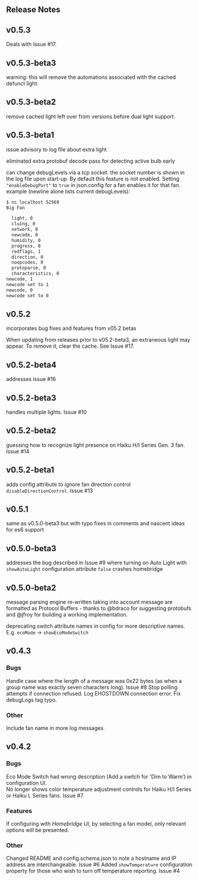 ## Release Notes

## v0.5.3
Deals with Issue #17.

## v0.5.3-beta3
warning: this will remove the automations associated with the cached defunct light.

## v0.5.3-beta2
remove cached light left over from versions before dual light support.

## v0.5.3-beta1
issue advisory to log file about extra light

eliminated extra protobuf decode pass for detecting active bulb early

can change debugLevels via a tcp socket.  the socket number is shown in the log file upon start-up.
By default this feature is not enabled.  Setting `"enableDebugPort"` to `true` in json.config for a fan enables it for that fan.
example (newline alone lists current debugLevels):
```sh
$ nc localhost 52569
Big Fan

  light, 0
  cluing, 0
  network, 0
  newcode, 0
  humidity, 0
  progress, 0
  redflags, 1
  direction, 0
  noopcodes, 0
  protoparse, 0
  characteristics, 0
newcode, 1
newcode set to 1
newcode, 0
newcode set to 0
```

## v0.5.2
incorporates bug fixes and features from v05.2 betas

When updating from releases prior to v05.2-beta3, an extraneous light may appear.  To remove it, clear the cache.  See Issue #17.

## v0.5.2-beta4
addresses issue #16

## v0.5.2-beta3
handles multiple lights.  Issue #10

## v0.5.2-beta2
guessing how to recognize light presence on Haiku H/I Series Gen. 3 fan.  Issue #14

## v0.5.2-beta1
adds config attribute to ignore fan direction control `disableDirectionControl`.  Issue #13

## v0.5.1
same as v0.5.0-beta3 but with typo fixes in comments and nascent ideas for es6 support

## v0.5.0-beta3
addresses the bug described in Issue #9 where turning on Auto Light with `showAutoLight` configuration attribute `false` crashes homebridge

## v0.5.0-beta2
message parsing engine re-written taking into account message are formatted as Protocol Buffers - thanks to @bdraco for
suggesting protobufs and @jfroy for building a working implementation.

deprecating switch attribute names in config for more descriptive names.  E.g. `ecoMode` -> `showEcoModeSwitch`

## v0.4.3

### Bugs
Handle case where the length of a message was 0x22 bytes (as when a group name was exactly seven characters long).  Issue #8
Stop polling attempts if connection refused.
Log EHOSTDOWN connection error.
Fix debugLogs tag typo.

### Other
Include fan name in more log messages.

## v0.4.2

### Bugs
Eco Mode Switch had wrong description (Add a switch for 'Dim to Warm’) in configuration UI.  
No longer shows color temperature adjustment controls for Haiku H/I Series or Haiku L Series fans.  Issue #7

### Features
If configuring with *Homebridge UI*, by selecting a fan model, only relevant options will be presented.

### Other
Changed README and config.schema.json to note a hostname and IP address are interchangeable.  Issue #6
Added `showTemperature` configuration property for those who wish to turn off temperature reporting.  Issue #4